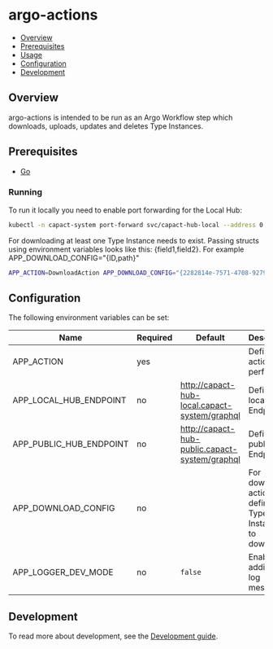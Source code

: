 # argo-actions

- [Overview](#overview)
- [Prerequisites](#prerequisites)
- [Usage](#usage)
- [Configuration](#configuration)
- [Development](#development)

## Overview

argo-actions is intended to be run as an Argo Workflow step which downloads, uploads, updates and deletes Type Instances.

## Prerequisites

- [Go](https://golang.org)

### Running

To run it locally you need to enable port forwarding for the Local Hub:
```bash
kubectl -n capact-system port-forward svc/capact-hub-local --address 0.0.0.0 8888:80
```

For downloading at least one Type Instance needs to exist. Passing structs using environment variables looks like this: {field1,field2}. For example APP_DOWNLOAD_CONFIG="{ID,path}"

```bash
APP_ACTION=DownloadAction APP_DOWNLOAD_CONFIG="{2282814e-7571-4708-9279-717aea3c6d08,/tmp/action.yaml}" APP_LOCAL_HUB_ENDPOINT=http://localhost:8888/graphql ./argo-actions
```

## Configuration

The following environment variables can be set:

| Name                     | Required | Default                                         | Description                                            |
|--------------------------|----------|-------------------------------------------------|--------------------------------------------------------|
| APP_ACTION               | yes      |                                                 | Defines action to perform |
| APP_LOCAL_HUB_ENDPOINT   | no       | http://capact-hub-local.capact-system/graphql   | Defines local Hub Endpoint |
| APP_PUBLIC_HUB_ENDPOINT  | no       | http://capact-hub-public.capact-system/graphql  | Defines public Hub Endpoint |
| APP_DOWNLOAD_CONFIG      | no       |                                                 | For download action defines Type Instances to download |
| APP_LOGGER_DEV_MODE      | no       | `false`                                         | Enable additional log messages            |

## Development

To read more about development, see the [Development guide](https://capact.io/community/development/development-guide).
